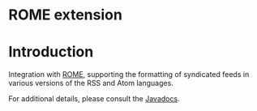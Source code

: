 ROME extension
==============

Introduction
============

Integration with
[ROME](https://rome.dev.java.net/),
supporting the formatting of syndicated feeds in various versions of the
RSS and Atom languages.

For additional details, please consult the
[Javadocs](javadocs://jse/jse/ext/org/restlet/ext/rome/package-summary.html).


